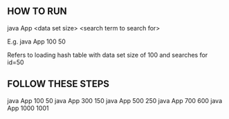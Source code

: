 ## HOW TO RUN

java App &lt;data set size&gt; &lt;search term to search for&gt;

E.g.
java App 100 50

Refers to loading hash table with data set size of 100 and searches for id=50


## FOLLOW THESE STEPS
java App 100 50 
java App 300 150 
java App 500 250
java App 700 600
java App 1000 1001
